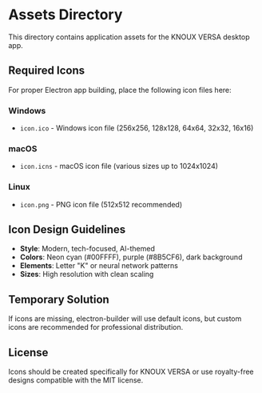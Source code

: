 # Assets Directory

This directory contains application assets for the KNOUX VERSA desktop app.

## Required Icons

For proper Electron app building, place the following icon files here:

### Windows

- `icon.ico` - Windows icon file (256x256, 128x128, 64x64, 32x32, 16x16)

### macOS

- `icon.icns` - macOS icon file (various sizes up to 1024x1024)

### Linux

- `icon.png` - PNG icon file (512x512 recommended)

## Icon Design Guidelines

- **Style**: Modern, tech-focused, AI-themed
- **Colors**: Neon cyan (#00FFFF), purple (#8B5CF6), dark background
- **Elements**: Letter "K" or neural network patterns
- **Sizes**: High resolution with clean scaling

## Temporary Solution

If icons are missing, electron-builder will use default icons, but custom icons are recommended for professional distribution.

## License

Icons should be created specifically for KNOUX VERSA or use royalty-free designs compatible with the MIT license.
